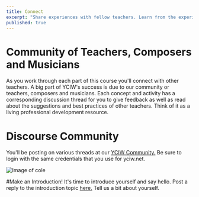 ```yaml
---
title: Connect 
excerpt: "Share experiences with fellow teachers. Learn from the experience of other teachers."
published: true
---
```


# Community of Teachers, Composers and Musicians
As you work through each part of this course you'll connect with other teachers. A big part of YCIW's success is due to our community or teachers, composers and musicians. Each concept and activity has a corresponding discussion thread for you to give feedback as well as read about the suggestions and best practices of other teachers. Think of it as a living professional development resource. 

# Discourse Community
You'll be posting on various threads at our [YCIW Community.](http://discourse.yciw.net) Be sure to login with the same credentials that you use for yciw.net.

![Image of cole]({{site.baseurl}}/img/discourseA.png)

#Make an Introduction!
It's time to introduce yourself and say hello. 
Post a reply to the introduction topic <a href="http://discourse.yciw.net/t/about-the-introduce-yourself-category/21?u=matt" target="_blank">here.</a> Tell us a bit about yourself.



